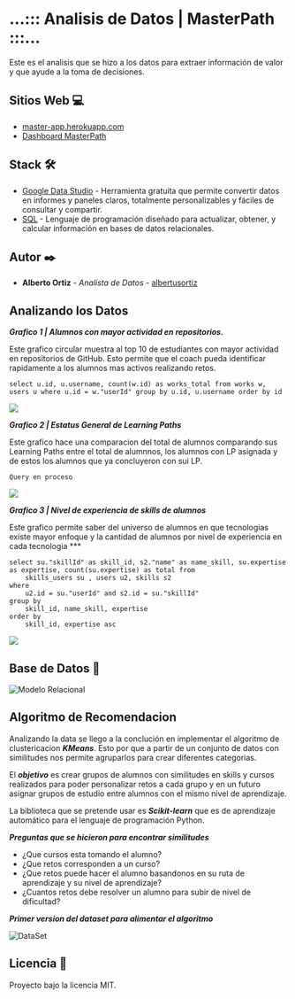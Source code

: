 # ...::: Analisis de Datos | MasterPath :::...

Este es el analisis que se hizo a los datos para extraer información de valor y que ayude a la toma de decisiones.

## Sitios Web 💻
- [master-app.herokuapp.com](https://masterpath-app.herokuapp.com/)
- [Dashboard MasterPath](https://datastudio.google.com/reporting/442fd58e-7ef9-4aee-951f-8a09fc3d2c24)

## Stack 🛠️
- [Google Data Studio](https://datastudio.google.com/) - Herramienta gratuita que permite convertir datos en informes y paneles claros, totalmente personalizables y fáciles de consultar y compartir.
- [SQL](https://developer.mozilla.org/es/docs/Glossary/SQL) - Lenguaje de programación diseñado para actualizar, obtener, y calcular información en bases de datos relacionales.

## Autor ✒️
- **Alberto Ortiz** - _Analista de Datos_ - [albertusortiz](https://github.com/albertusortiz)

## Analizando los Datos
***Grafico 1 | Alumnos con mayor actividad en repositorios.***

Este grafico circular muestra al top 10 de estudiantes con mayor actividad en repositorios de GitHub. Esto permite que el coach pueda identificar rapidamente a los alumnos mas activos realizando retos.

``` select u.id, u.username, count(w.id) as works_total from works w, users u where u.id = w."userId" group by u.id, u.username order by id ```

![](https://raw.githubusercontent.com/HPM-MASSIMO-MasterPath/Data/main/Alumnos%20mayor%201.%20actividad.png)


***Grafico 2 | Estatus General de Learning Paths***

Este grafico hace una comparacion del total de alumnos comparando sus Learning Paths entre el total de alumnnos, los alumnos con LP asignada y de estos los alumnos que ya concluyeron con sui LP.

``` Query en proceso ```

![](https://raw.githubusercontent.com/HPM-MASSIMO-MasterPath/Data/main/2.%20Estatus%20de%20LP.png)


***Grafico 3 | Nivel de experiencia de skills de alumnos***

Este grafico permite saber del universo de alumnos en que tecnologias existe mayor enfoque y la cantidad de alumnos por nivel de experiencia en cada tecnologia ***

```
select su."skillId" as skill_id, s2."name" as name_skill, su.expertise as expertise, count(su.expertise) as total from 
	skills_users su , users u2, skills s2 
where 
	u2.id = su."userId" and s2.id = su."skillId"
group by 
	skill_id, name_skill, expertise
order by 
	skill_id, expertise asc 
```

![](https://raw.githubusercontent.com/HPM-MASSIMO-MasterPath/Data/main/3.%20Experiencia%20de%20Alumnos.png)

## Base de Datos 💾
![Modelo Relacional](https://github.com/HPM-MASSIMO-MasterPath/Backend/blob/main/BD%20Relacional%20Master%20Path.png)

## Algoritmo de Recomendacion
Analizando la data se llego a la conclución en implementar el algoritmo de clustericacion ***KMeans***. Esto por que a partir de un conjunto de datos con similitudes nos permite agruparlos para crear diferentes categorias.

El ***objetivo*** es crear grupos de alumnos con similitudes en skills y cursos realizados para poder personalizar retos a cada grupo y en un futuro asignar grupos de estudio entre alumnos con el mismo nivel de aprendizaje.

La biblioteca que se pretende usar es ***Scikit-learn*** que es de aprendizaje automático para el lenguaje de programación Python.

***Preguntas que se hicieron para encontrar similitudes***
- ¿Que cursos esta tomando el alumno?
- ¿Que retos corresponden a un curso?
- ¿Que retos puede hacer el alumno basandonos en su ruta de aprendizaje y su nivel de aprendizaje?
- ¿Cuantos retos debe resolver un alumno para subir de nivel de dificultad?

***Primer version del dataset para alimentar el algoritmo***

![DataSet](https://raw.githubusercontent.com/HPM-MASSIMO-MasterPath/Data/main/4.%20DataSet.png)


## Licencia :bookmark_tabs:
Proyecto bajo la licencia MIT.
